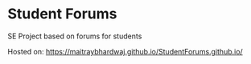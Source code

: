 # Student Forums
SE Project based on forums for students

Hosted on:
https://maitraybhardwaj.github.io/StudentForums.github.io/
